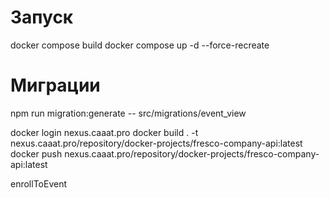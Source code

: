 # Запуск
docker compose build
docker compose up -d --force-recreate

# Миграции
npm run migration:generate -- src/migrations/event_view

docker login nexus.caaat.pro
docker build . -t nexus.caaat.pro/repository/docker-projects/fresco-company-api:latest
docker push nexus.caaat.pro/repository/docker-projects/fresco-company-api:latest

enrollToEvent